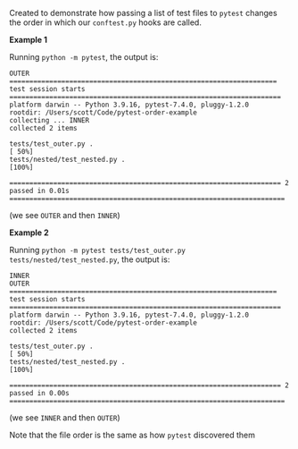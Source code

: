 Created to demonstrate how passing a list of test files to `pytest` changes
the order in which our `conftest.py` hooks are called.

**Example 1**

Running `python -m pytest`, the output is:

```
OUTER
=================================================================== test session starts ====================================================================
platform darwin -- Python 3.9.16, pytest-7.4.0, pluggy-1.2.0
rootdir: /Users/scott/Code/pytest-order-example
collecting ... INNER
collected 2 items                                                                                                                                          

tests/test_outer.py .                                                                                                                                [ 50%]
tests/nested/test_nested.py .                                                                                                                        [100%]

==================================================================== 2 passed in 0.01s ===================================================================== 
```

(we see `OUTER` and then `INNER`)

**Example 2**

Running `python -m pytest tests/test_outer.py tests/nested/test_nested.py`, the output is:

```
INNER
OUTER
=================================================================== test session starts ====================================================================
platform darwin -- Python 3.9.16, pytest-7.4.0, pluggy-1.2.0
rootdir: /Users/scott/Code/pytest-order-example
collected 2 items                                                                                                                                          

tests/test_outer.py .                                                                                                                                [ 50%]
tests/nested/test_nested.py .                                                                                                                        [100%]

==================================================================== 2 passed in 0.00s =====================================================================
```

(we see `INNER` and then `OUTER`)

Note that the file order is the same as how `pytest` discovered them